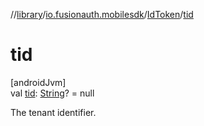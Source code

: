 //[library](../../../index.md)/[io.fusionauth.mobilesdk](../index.md)/[IdToken](index.md)/[tid](tid.md)

# tid

[androidJvm]\
val [tid](tid.md): [String](https://kotlinlang.org/api/core/kotlin-stdlib/kotlin/-string/index.html)? = null

The tenant identifier.